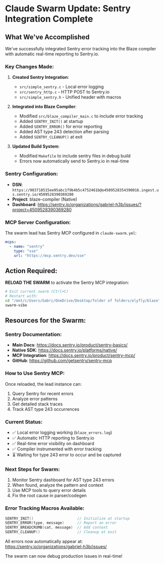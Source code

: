 # Claude Swarm Update: Sentry Integration Complete

## What We've Accomplished

We've successfully integrated Sentry error tracking into the Blaze compiler with automatic real-time reporting to Sentry.io.

### Key Changes Made:

1. **Created Sentry Integration**:
   - `src/simple_sentry.c` - Local error logging
   - `src/sentry_http.c` - HTTP POST to Sentry.io
   - `src/simple_sentry.h` - Unified header with macros

2. **Integrated into Blaze Compiler**:
   - Modified `src/blaze_compiler_main.c` to include error tracking
   - Added `SENTRY_INIT()` at startup
   - Added `SENTRY_ERROR()` for error reporting
   - Added AST type 243 detection after parsing
   - Added `SENTRY_CLEANUP()` at exit

3. **Updated Build System**:
   - Modified `Makefile` to include sentry files in debug build
   - Errors now automatically send to Sentry.io in real-time

### Sentry Configuration:

- **DSN**: `https://903718515ee95abc1f9b4b5c4752461b@o4509528354390016.ingest.us.sentry.io/4509528390369280`
- **Project**: blaze-compiler (Native)
- **Dashboard**: https://sentry.io/organizations/gabriel-h3b/issues/?project=4509528390369280

### MCP Server Configuration:

The swarm lead has Sentry MCP configured in `claude-swarm.yml`:
```yaml
mcps:
  - name: "sentry"
    type: "sse"
    url: "https://mcp.sentry.dev/sse"
```

## Action Required:

**RELOAD THE SWARM** to activate the Sentry MCP integration:
```bash
# Exit current swarm (Ctrl+C)
# Restart with:
cd "/mnt/c/Users/Gabri/OneDrive/Desktop/folder of folders/elyfly/blaze"
swarm-vibe
```

## Resources for the Swarm:

### Sentry Documentation:
- **Main Docs**: https://docs.sentry.io/product/sentry-basics/
- **Native SDK**: https://docs.sentry.io/platforms/native/
- **MCP Integration**: https://docs.sentry.io/product/sentry-mcp/
- **GitHub**: https://github.com/getsentry/sentry-mcp

### How to Use Sentry MCP:

Once reloaded, the lead instance can:
1. Query Sentry for recent errors
2. Analyze error patterns
3. Get detailed stack traces
4. Track AST type 243 occurrences

### Current Status:

- ✅ Local error logging working (`blaze_errors.log`)
- ✅ Automatic HTTP reporting to Sentry.io
- ✅ Real-time error visibility on dashboard
- ✅ Compiler instrumented with error tracking
- ⏳ Waiting for type 243 error to occur and be captured

### Next Steps for Swarm:

1. Monitor Sentry dashboard for AST type 243 errors
2. When found, analyze the pattern and context
3. Use MCP tools to query error details
4. Fix the root cause in parser/codegen

### Error Tracking Macros Available:

```c
SENTRY_INIT()                    // Initialize at startup
SENTRY_ERROR(type, message)      // Report an error
SENTRY_BREADCRUMB(cat, message)  // Add context
SENTRY_CLEANUP()                 // Cleanup at exit
```

All errors now automatically appear at: https://sentry.io/organizations/gabriel-h3b/issues/

The swarm can now debug production issues in real-time!